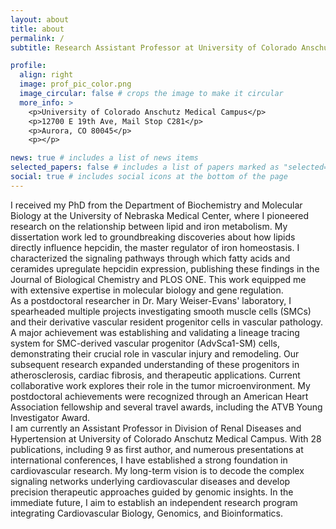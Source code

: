 ```yaml
---
layout: about
title: about
permalink: /
subtitle: Research Assistant Professor at University of Colorado Anschutz Medical Campus.

profile:
  align: right
  image: prof_pic_color.png
  image_circular: false # crops the image to make it circular
  more_info: >
    <p>University of Colorado Anschutz Medical Campus</p>
    <p>12700 E 19th Ave, Mail Stop C281</p>
    <p>Aurora, CO 80045</p>
    <p></p>

news: true # includes a list of news items
selected_papers: false # includes a list of papers marked as "selected={true}"
social: true # includes social icons at the bottom of the page
---
```

  I received my PhD from the Department of Biochemistry and Molecular Biology at the University of Nebraska Medical Center, where I pioneered research on the relationship between lipid and iron metabolism. My dissertation work led to groundbreaking discoveries about how lipids directly influence hepcidin, the master regulator of iron homeostasis. I characterized the signaling pathways through which fatty acids and ceramides upregulate hepcidin expression, publishing these findings in the Journal of Biological Chemistry and PLOS ONE. This work equipped me with extensive expertise in molecular biology and gene regulation.\
  As a postdoctoral researcher in Dr. Mary Weiser-Evans' laboratory, I spearheaded multiple projects investigating smooth muscle cells (SMCs) and their derivative vascular resident progenitor cells in vascular pathology. A major achievement was establishing and validating a lineage tracing system for SMC-derived vascular progenitor (AdvSca1-SM) cells, demonstrating their crucial role in vascular injury and remodeling. Our subsequent research expanded understanding of these progenitors in atherosclerosis, cardiac fibrosis, and therapeutic applications. Current collaborative work explores their role in the tumor microenvironment. My postdoctoral achievements were recognized through an American Heart Association fellowship and several travel awards, including the ATVB Young Investigator Award.\
  I am currently an Assistant Professor in Division of Renal Diseases and Hypertension at University of Colorado Anschutz Medical Campus. With 28 publications, including 9 as first author, and numerous presentations at international conferences, I have established a strong foundation in cardiovascular research. My long-term vision is to decode the complex signaling networks underlying cardiovascular diseases and develop precision therapeutic approaches guided by genomic insights. In the immediate future, I aim to establish an independent research program integrating Cardiovascular Biology, Genomics, and Bioinformatics.